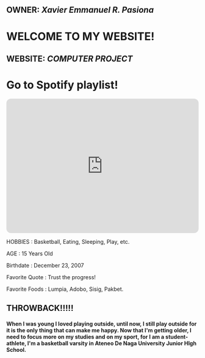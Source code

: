## OWNER: *Xavier Emmanuel R. Pasiona*

# WELCOME TO MY WEBSITE!

## WEBSITE: *COMPUTER PROJECT*




# Go to Spotify playlist!

<iframe style="border-radius:12px" src="https://open.spotify.com/embed/playlist/17raysHT7AlVodoeKgpfEE?utm_source=generator" width="100%" height="352" frameBorder="0" allowfullscreen="" allow="autoplay; clipboard-write; encrypted-media; fullscreen; picture-in-picture" loading="lazy"></iframe>


HOBBIES : Basketball, Eating, Sleeping, Play, etc.

AGE : 15 Years Old

Birthdate : December 23, 2007

Favorite Quote : Trust the progress!

Favorite Foods : Lumpia, Adobo, Sisig, Pakbet.



## THROWBACK!!!!!
#### When I was young I loved playing outside, until now, I still play outside for it is the only thing that can make me happy. Now that I'm getting older, I                need to focus more on my studies and on my sport, for I am a student-athlete, I'm a basketball varsity in Ateneo De Naga University Junior HIgh School.
